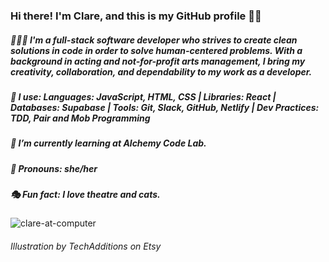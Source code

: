 ### Hi there! I'm Clare, and this is my GitHub profile 👋🏻
##### 👩🏻‍💻  I'm a full-stack software developer who strives to create clean solutions in code in order to solve human-centered problems. With a background in acting and not-for-profit arts management, I bring my creativity, collaboration, and dependability to my work as a developer. 
##### 🧰 I use: Languages: JavaScript, HTML, CSS | Libraries: React | Databases: Supabase | Tools: Git, Slack, GitHub, Netlify | Dev Practices: TDD, Pair and Mob Programming
##### 🌱  I’m currently learning at Alchemy Code Lab.
##### 🌙  Pronouns: she/her
##### 🎭  Fun fact: I love theatre and cats.

![clare-at-computer](https://user-images.githubusercontent.com/89673020/150880790-5a01dbbb-1609-45c2-9f1d-4e5a4241d8af.jpeg)


###### <div>Illustration by TechAdditions on Etsy</div>

<!--
**ClareMcDonald/ClareMcDonald** is a ✨ _special_ ✨ repository because its `README.md` (this file) appears on your GitHub profile.

Here are some ideas to get you started:

- 🔭 I’m currently working on ...
- 🌱 I’m currently learning ...
- 👯 I’m looking to collaborate on ...
- 🤔 I’m looking for help with ...
- 💬 Ask me about ...
# 📫 How to reach me: clare.s.mcdonald@gmail.com
- 😄 Pronouns: ...
- ⚡ Fun fact: ...
-->

